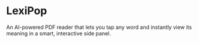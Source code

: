 # LexiPop
 An AI-powered PDF reader that lets you tap any word and instantly view its meaning in a smart, interactive side panel.
